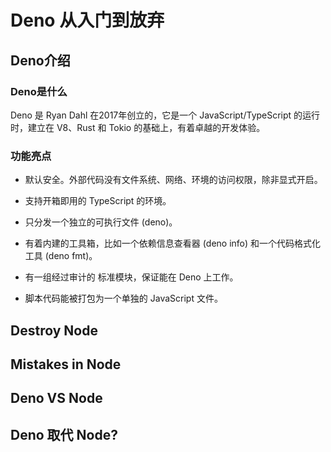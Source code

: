 # Deno 从入门到放弃

## Deno介绍

### Deno是什么
Deno 是 Ryan Dahl 在2017年创立的，它是一个 JavaScript/TypeScript 的运行时，建立在 V8、Rust 和 Tokio 的基础上，有着卓越的开发体验。


### 功能亮点

- 默认安全。外部代码没有文件系统、网络、环境的访问权限，除非显式开启。

- 支持开箱即用的 TypeScript 的环境。

- 只分发一个独立的可执行文件 (deno)。

- 有着内建的工具箱，比如一个依赖信息查看器 (deno info) 和一个代码格式化工具 (deno fmt)。

- 有一组经过审计的 标准模块，保证能在 Deno 上工作。

- 脚本代码能被打包为一个单独的 JavaScript 文件。


## Destroy Node



## Mistakes in Node


## Deno VS Node


## Deno 取代 Node?
